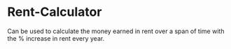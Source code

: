 # Rent-Calculator
Can be used to calculate the money earned in rent over a span of time with the % increase in rent every year.
